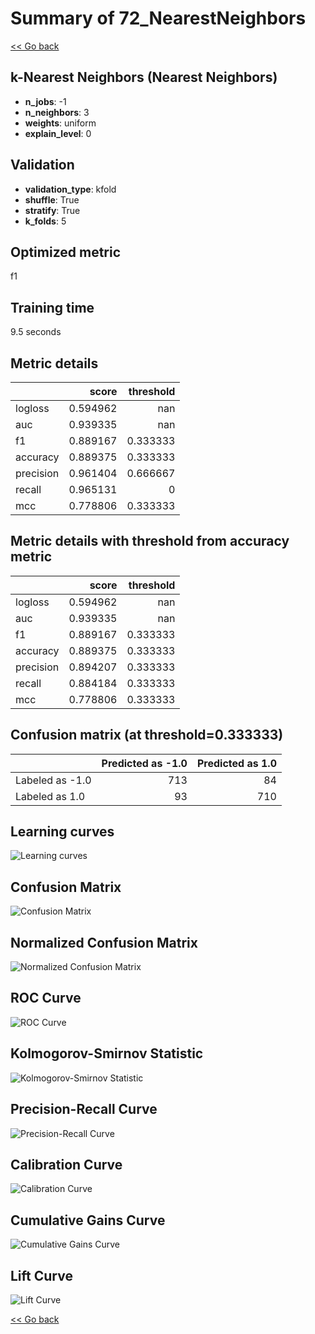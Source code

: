 # Summary of 72_NearestNeighbors

[<< Go back](../README.md)


## k-Nearest Neighbors (Nearest Neighbors)
- **n_jobs**: -1
- **n_neighbors**: 3
- **weights**: uniform
- **explain_level**: 0

## Validation
 - **validation_type**: kfold
 - **shuffle**: True
 - **stratify**: True
 - **k_folds**: 5

## Optimized metric
f1

## Training time

9.5 seconds

## Metric details
|           |    score |   threshold |
|:----------|---------:|------------:|
| logloss   | 0.594962 |  nan        |
| auc       | 0.939335 |  nan        |
| f1        | 0.889167 |    0.333333 |
| accuracy  | 0.889375 |    0.333333 |
| precision | 0.961404 |    0.666667 |
| recall    | 0.965131 |    0        |
| mcc       | 0.778806 |    0.333333 |


## Metric details with threshold from accuracy metric
|           |    score |   threshold |
|:----------|---------:|------------:|
| logloss   | 0.594962 |  nan        |
| auc       | 0.939335 |  nan        |
| f1        | 0.889167 |    0.333333 |
| accuracy  | 0.889375 |    0.333333 |
| precision | 0.894207 |    0.333333 |
| recall    | 0.884184 |    0.333333 |
| mcc       | 0.778806 |    0.333333 |


## Confusion matrix (at threshold=0.333333)
|                 |   Predicted as -1.0 |   Predicted as 1.0 |
|:----------------|--------------------:|-------------------:|
| Labeled as -1.0 |                 713 |                 84 |
| Labeled as 1.0  |                  93 |                710 |

## Learning curves
![Learning curves](learning_curves.png)
## Confusion Matrix

![Confusion Matrix](confusion_matrix.png)


## Normalized Confusion Matrix

![Normalized Confusion Matrix](confusion_matrix_normalized.png)


## ROC Curve

![ROC Curve](roc_curve.png)


## Kolmogorov-Smirnov Statistic

![Kolmogorov-Smirnov Statistic](ks_statistic.png)


## Precision-Recall Curve

![Precision-Recall Curve](precision_recall_curve.png)


## Calibration Curve

![Calibration Curve](calibration_curve_curve.png)


## Cumulative Gains Curve

![Cumulative Gains Curve](cumulative_gains_curve.png)


## Lift Curve

![Lift Curve](lift_curve.png)



[<< Go back](../README.md)

